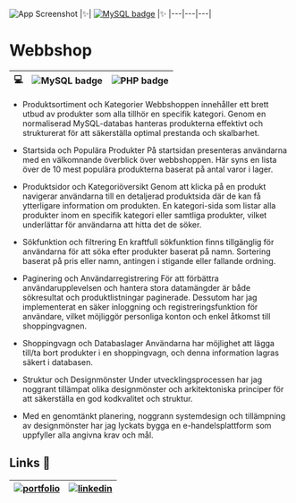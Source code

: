 
 

![App Screenshot](https://i.ibb.co/H2yZ0kw/Sk-rmklipp.jpg)
|✨| [![MySQL badge](https://img.shields.io/badge/se%20Live-fff?style=for-the-badge&logo=&logoColor=white)](https://jessicah.se) |✨
|---|---|---|
 
# Webbshop

 |  💻  | ![MySQL badge](https://img.shields.io/badge/MySQL-00000F?style=for-the-badge&logo=mysql&logoColor=white) | ![PHP badge](https://img.shields.io/badge/PHP-777BB4?style=for-the-badge&logo=php&logoColor=white) |
| --- | --- | --- | 
 

- Produktsortiment och Kategorier
Webbshoppen innehåller ett brett utbud av produkter som alla tillhör en specifik kategori. Genom en normaliserad MySQL-databas hanteras produkterna effektivt och strukturerat för att säkerställa optimal prestanda och skalbarhet.


- Startsida och Populära Produkter
På startsidan presenteras användarna med en välkomnande överblick över webbshoppen. Här syns en lista över de 10 mest populära produkterna baserat på antal varor i lager.

- Produktsidor och Kategoriöversikt
Genom att klicka på en produkt navigerar användarna till en detaljerad produktsida där de kan få ytterligare information om produkten. En kategori-sida som listar alla produkter inom en specifik kategori eller samtliga produkter, vilket underlättar för användarna att hitta det de söker.

- Sökfunktion och filtrering
En kraftfull sökfunktion finns tillgänglig för användarna för att söka efter produkter baserat på namn. Sortering baserat på pris eller namn, antingen i stigande eller fallande ordning.

- Paginering och Användarregistrering
För att förbättra användarupplevelsen och hantera stora datamängder är både sökresultat och produktlistningar paginerade. Dessutom har jag implementerat en säker inloggning och registreringsfunktion för användare, vilket möjliggör personliga konton och enkel åtkomst till shoppingvagnen.

- Shoppingvagn och Databaslager
Användarna har möjlighet att lägga till/ta bort produkter i en shoppingvagn, och denna information lagras säkert i databasen.

- Struktur och Designmönster
Under utvecklingsprocessen har jag noggrant tillämpat olika designmönster och arkitektoniska principer för att säkerställa en god kodkvalitet och struktur.

- Med en genomtänkt planering, noggrann systemdesign och tillämpning av designmönster har jag lyckats bygga en e-handelsplattform som uppfyller alla angivna krav och mål.


## Links 🔗 


| [![portfolio](https://img.shields.io/badge/my_portfolio-000?style=for-the-badge&logo=ko-fi&logoColor=white)](https://jessica-h-portfolio.netlify.app/)  | [![linkedin](https://img.shields.io/badge/linkedin-0A66C2?style=for-the-badge&logo=linkedin&logoColor=white)](https://www.linkedin.com/in/jessicatech/) |
| --- | --- |

